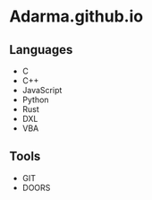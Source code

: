 # Adarma.github.io

## Languages

- C
- C++
- JavaScript
- Python
- Rust
- DXL
- VBA

## Tools

- GIT
- DOORS
